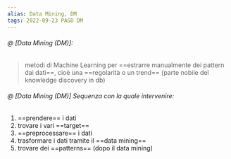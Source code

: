 ```yaml
---
alias: Data Mining, DM
tags: 2022-09-23 PASD DM
---
```


###### @ [Data Mining (DM)]:
> metodi di Machine Learning per ==estrarre manualmente dei pattern dai dati==, cioè una ==regolarità o un trend== (parte nobile del knowledge discovery in db)


###### @ [Data Mining (DM)] Sequenza con la quale intervenire:
1. ==prendere== i dati
2. trovare i vari ==target==
3. ==preprocessare== i dati
4. trasformare i dati tramite il ==data mining==
5. trovare dei ==patterns== (dopo il data mining)
